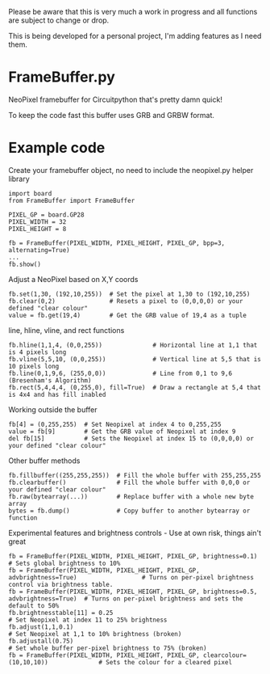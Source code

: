 Please be aware that this is very much a work in progress and all functions are subject to change or drop.

This is being developed for a personal project, I'm adding features as I need them.

# FrameBuffer.py
NeoPixel framebuffer for Circuitpython that's pretty damn quick!

To keep the code fast this buffer uses GRB and GRBW format.

# Example code
Create your framebuffer object, no need to include the neopixel.py helper library
```
import board
from FrameBuffer import FrameBuffer

PIXEL_GP = board.GP28
PIXEL_WIDTH = 32
PIXEL_HEIGHT = 8

fb = FrameBuffer(PIXEL_WIDTH, PIXEL_HEIGHT, PIXEL_GP, bpp=3, alternating=True)
...
fb.show()
```

Adjust a NeoPixel based on X,Y coords
```
fb.set(1,30, (192,10,255))  # Set the pixel at 1,30 to (192,10,255)
fb.clear(0,2)               # Resets a pixel to (0,0,0,0) or your defined "clear colour"
value = fb.get(19,4)        # Get the GRB value of 19,4 as a tuple
```

line, hline, vline, and rect functions
```
fb.hline(1,1,4, (0,0,255))              # Horizontal line at 1,1 that is 4 pixels long
fb.vline(5,5,10, (0,0,255))             # Vertical line at 5,5 that is 10 pixels long
fb.line(0,1,9,6, (255,0,0))             # Line from 0,1 to 9,6 (Bresenham's Algorithm)
fb.rect(5,4,4,4, (0,255,0), fill=True)  # Draw a rectangle at 5,4 that is 4x4 and has fill inabled
```

Working outside the buffer
```
fb[4] = (0,255,255)  # Set Neopixel at index 4 to 0,255,255
value = fb[9]        # Get the GRB value of Neopixel at index 9
del fb[15]           # Sets the Neopixel at index 15 to (0,0,0,0) or your defined "clear colour"
```

Other buffer methods
```
fb.fillbuffer((255,255,255))  # Fill the whole buffer with 255,255,255
fb.clearbuffer()              # Fill the whole buffer with 0,0,0 or your defined "clear colour"
fb.raw(bytearray(...))        # Replace buffer with a whole new byte array
bytes = fb.dump()             # Copy buffer to another bytearray or function
```

Experimental features and brightness controls - Use at own risk, things ain't great
```
fb = FrameBuffer(PIXEL_WIDTH, PIXEL_HEIGHT, PIXEL_GP, brightness=0.1)                      # Sets global brightness to 10%
fb = FrameBuffer(PIXEL_WIDTH, PIXEL_HEIGHT, PIXEL_GP, advbrightness=True)                  # Turns on per-pixel brightness control via brightness table.
fb = FrameBuffer(PIXEL_WIDTH, PIXEL_HEIGHT, PIXEL_GP, brightness=0.5, advbrightness=True)  # Turns on per-pixel brightness and sets the default to 50%
fb.brightnesstable[11] = 0.25                                                              # Set Neopixel at index 11 to 25% brightness
fb.adjust(1,1,0.1)                                                                         # Set Neopixel at 1,1 to 10% brightness (broken)
fb.adjustall(0.75)                                                                         # Set whole buffer per-pixel brightness to 75% (broken)
fb = FrameBuffer(PIXEL_WIDTH, PIXEL_HEIGHT, PIXEL_GP, clearcolour=(10,10,10))              # Sets the colour for a cleared pixel
```
